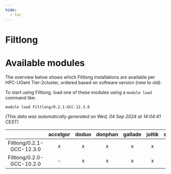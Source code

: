 ```yaml
---
hide:
  - toc
---
```


Filtlong
========

# Available modules


The overview below shows which Filtlong installations are available per HPC-UGent Tier-2cluster, ordered based on software version (new to old).

To start using Filtlong, load one of these modules using a `module load` command like:

```shell
module load Filtlong/0.2.1-GCC-12.3.0
```

*(This data was automatically generated on Wed, 04 Sep 2024 at 14:04:41 CEST)*  

| |accelgor|doduo|donphan|gallade|joltik|shinx|skitty|
| :---: | :---: | :---: | :---: | :---: | :---: | :---: | :---: |
|Filtlong/0.2.1-GCC-12.3.0|x|x|x|x|x|x|x|
|Filtlong/0.2.0-GCC-10.2.0|-|x|x|x|x|-|x|
